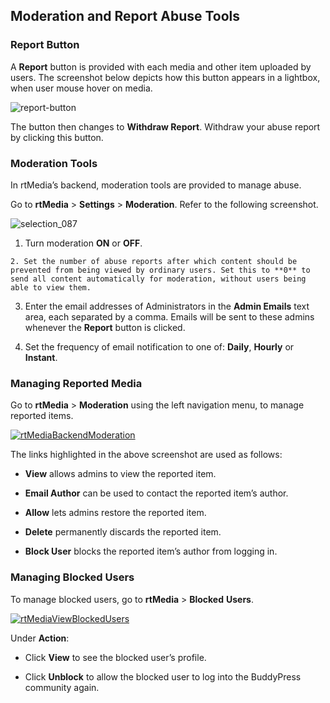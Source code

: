 ## Moderation and Report Abuse Tools

### Report Button


A **Report** button is provided with each media and other item uploaded by users. The screenshot below depicts how this button appears in a lightbox, when user mouse hover on media.

![report-button](https://cloud.githubusercontent.com/assets/1140051/7648856/11ab9616-fb05-11e4-9ed9-a15bf6210ad4.png)


The button then changes to **Withdraw Report**. Withdraw your abuse report by clicking this button.


### Moderation Tools


In rtMedia’s backend, moderation tools are provided to manage abuse.

Go to **rtMedia** > **Settings** > **Moderation**. Refer to the following screenshot.

![selection_087](https://cloud.githubusercontent.com/assets/1140051/7648905/8c76384c-fb05-11e4-8d69-2dc7f8afb028.png)

  1. Turn moderation **ON** or **OFF**.

	2. Set the number of abuse reports after which content should be prevented from being viewed by ordinary users. Set this to **0** to send all content automatically for moderation, without users being able to view them.

  3. Enter the email addresses of Administrators in the **Admin Emails** text area, each separated by a comma. Emails will be sent to these admins whenever the **Report** button is clicked.

  4. Set the frequency of email notification to one of: **Daily**, **Hourly** or **Instant**.


### Managing Reported Media


Go to **rtMedia** > **Moderation** using the left navigation menu, to manage reported items.

[![rtMediaBackendModeration](https://rtcamp.com/wp-content/uploads/2013/09/rtMediaBackendModeration1.png)](https://rtcamp.com/wp-content/uploads/2013/09/rtMediaBackendModeration1.png)

The links highlighted in the above screenshot are used as follows:

  * **View** allows admins to view the reported item.

  * **Email Author** can be used to contact the reported item’s author.

  * **Allow** lets admins restore the reported item.

  * **Delete** permanently discards the reported item.

  * **Block User** blocks the reported item’s author from logging in.


### Managing Blocked Users


To manage blocked users, go to **rtMedia** > **Blocked** **Users**.

[![rtMediaViewBlockedUsers](https://rtcamp.com/wp-content/uploads/2013/09/rtMediaViewBlockedUsers1.png)](https://rtcamp.com/wp-content/uploads/2013/09/rtMediaViewBlockedUsers1.png)

Under **Action**:

  * Click **View** to see the blocked user’s profile.
	
  * Click **Unblock** to allow the blocked user to log into the BuddyPress community again.
